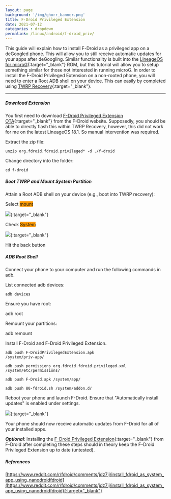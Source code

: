 ```yaml
---
layout: page
background: '/img/ghorr_banner.png'
title: F-Droid Privileged Extension
date: 2021-07-12
categories : dropdown
permalink: /linux/android/f-droid_priv/
---
```


This guide will explain how to install F-Droid as a privileged app on a deGoogled phone.  This will allow you to still receive automatic updates for your apps after deGoogling.  Similar functionality is built into the [LineageOS for microG](https://lineage.microg.org){:target="_blank"} ROM, but this tutorial will allow you to setup something similar for those not interested in running microG.  In order to install the F-Droid Privileged Extension on a non-rooted phone, you will need to enter a Root ADB shell on your device.  This can easily by completed using [TWRP Recovery](https://twrp.me){:target="_blank"}.

____________________________________

##### Download Extension

You first need to download [F-Droid Privileged Extension OTA](https://f-droid.org/en/packages/org.fdroid.fdroid.privileged.ota){:target="_blank"} from the F-Droid website.  Supposedly, you should be able to directly flash this within TWRP Recovery, however, this did not work for me on the latest LineageOS 18.1.  So manual intervention was required.

Extract the zip file:

<code>unzip org.fdroid.fdroid.privileged* -d ./f-droid</code>

Change directory into the folder:

<code>cd f-droid</code>

##### Boot TWRP and Mount System Partition

Attain a Root ADB shell on your device (e.g., boot into TWRP recovery):

Select <span style="background-color: #ff9900;">mount</span>

[![](../../../img/linux/android/f-droid_priv_01_sm.jpg)](../../../img/linux/android/f-droid_priv_01.jpg){:target="_blank"}

Check <span style="background-color: #ff9900;">System</span>

[![](../../../img/linux/android/f-droid_priv_02_sm.jpg)](../../../img/linux/android/f-droid_priv_02.jpg){:target="_blank"}

Hit the back button

##### ADB Root Shell

Connect your phone to your computer and run the following commands in adb.

List connected adb devices:

<code>adb devices</code>

Ensure you have root:

adb root

Remount your partitions:

adb remount

Install F-Droid and F-Droid Privileged Extension.

<code>adb push F-DroidPrivilegedExtension.apk /system/priv-app/</code>

<code>adb push permissions_org.fdroid.fdroid.privileged.xml /system/etc/permissions/</code>

<code>adb push F-Droid.apk /system/app/</code>

<code>adb push 80-fdroid.sh /system/addon.d/</code>

Reboot your phone and launch F-Droid.  Ensure that "Automatically install updates" is enabled under settings.

[![](../../../img/linux/android/f-droid_priv_03_sm.jpg)](../../../img/linux/android/f-droid_priv_03.jpg){:target="_blank"}

Your phone should now receive automatic updates from F-Droid for all of your installed apps.

***Optional***: Installing the [F-Droid Privileged Extension](https://f-droid.org/en/packages/org.fdroid.fdroid.privileged){:target="_blank"} from F-Droid after completing these steps should in theory keep the F-Droid Privileged Extension up to date (untested).

##### References

[https://www.reddit.com/r/fdroid/comments/jdz7ij/install_fdroid_as_system_app_using_nanodroidfdroid](https://www.reddit.com/r/fdroid/comments/jdz7ij/install_fdroid_as_system_app_using_nanodroidfdroid){:target="_blank"}
